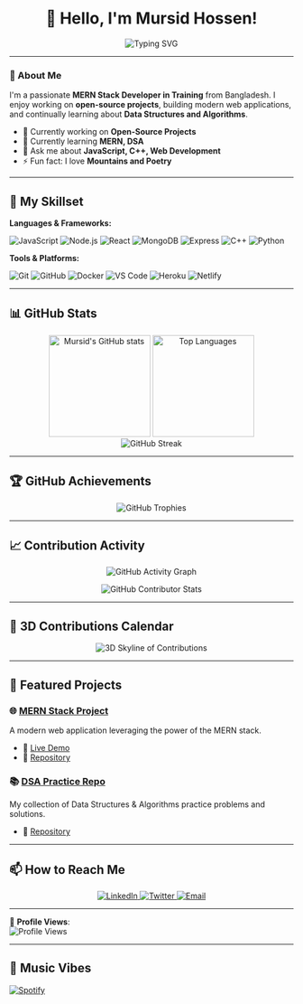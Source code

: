 <h1 align="center">👋 Hello, I'm Mursid Hossen!</h1>

<p align="center">
  <img src="https://readme-typing-svg.herokuapp.com?font=JetBrains+Mono&color=%23FF5733&lines=MERN+Stack+Developer;Open+Source+Contributor;Web+Development+Enthusiast;Learning+Data+Structures+%26+Algorithms" alt="Typing SVG" />
</p>

---

### 🌟 About Me

I'm a passionate **MERN Stack Developer in Training** from Bangladesh. I enjoy working on **open-source projects**, building modern web applications, and continually learning about **Data Structures and Algorithms**.

- 🔭 Currently working on **Open-Source Projects**
- 🌱 Currently learning **MERN, DSA**
- 💬 Ask me about **JavaScript, C++, Web Development**
- ⚡ Fun fact: I love **Mountains and Poetry**

---

## 🚀 My Skillset

**Languages & Frameworks:**

![JavaScript](https://img.shields.io/badge/JavaScript-%23323330?style=flat&logo=javascript&logoColor=%23F7DF1E)
![Node.js](https://img.shields.io/badge/Node.js-339933?style=flat&logo=nodedotjs&logoColor=white)
![React](https://img.shields.io/badge/React-20232A?style=flat&logo=react&logoColor=61DAFB)
![MongoDB](https://img.shields.io/badge/MongoDB-4EA94B?style=flat&logo=mongodb&logoColor=white)
![Express](https://img.shields.io/badge/Express.js-404D59?style=flat)
![C++](https://img.shields.io/badge/C++-blue?style=flat&logo=c%2B%2B&logoColor=white)
![Python](https://img.shields.io/badge/Python-FFD43B?style=flat&logo=python&logoColor=blue)

**Tools & Platforms:**

![Git](https://img.shields.io/badge/Git-%23F05033.svg?style=flat&logo=git&logoColor=white)
![GitHub](https://img.shields.io/badge/GitHub-%23121011.svg?style=flat&logo=github&logoColor=white)
![Docker](https://img.shields.io/badge/Docker-%230db7ed.svg?style=flat&logo=docker&logoColor=white)
![VS Code](https://img.shields.io/badge/Visual_Studio_Code-0078d7?style=flat&logo=visual-studio-code&logoColor=white)
![Heroku](https://img.shields.io/badge/Heroku-%23430098.svg?style=flat&logo=heroku&logoColor=white)
![Netlify](https://img.shields.io/badge/Netlify-%2300C7B7.svg?style=flat&logo=netlify&logoColor=white)

---

## 📊 GitHub Stats

<div align="center">
  <img height="180em" src="https://github-readme-stats.vercel.app/api?username=mursidx&show_icons=true&theme=radical&count_private=true&hide_border=true" alt="Mursid's GitHub stats"/>
  <img height="180em" src="https://github-readme-stats.vercel.app/api/top-langs/?username=mursidx&layout=compact&theme=radical&hide_border=true" alt="Top Languages"/>
</div>

<div align="center">
  <img src="https://github-readme-streak-stats.herokuapp.com?user=mursidx&theme=radical&hide_border=true" alt="GitHub Streak"/>
</div>

---

## 🏆 GitHub Achievements

<p align="center">
  <img src="https://github-profile-trophy.vercel.app/?username=mursidx&theme=radical&no-frame=true&row=1&column=7" alt="GitHub Trophies"/>
</p>

---

## 📈 Contribution Activity

<p align="center">
  <img src="https://github-readme-activity-graph.vercel.app/graph?username=mursidx&theme=radical&hide_border=true" alt="GitHub Activity Graph"/>
</p>

<p align="center">
  <img src="https://github-contributor-stats.vercel.app/api?username=mursidx&limit=5&theme=radical&combine_all_yearly_contributions=true" alt="GitHub Contributor Stats" />
</p>

---

## 🌟 3D Contributions Calendar

<p align="center">
  <img src="https://github.com/mursidx/skyline/blob/main/output/github-skyline.png" alt="3D Skyline of Contributions" />
</p>

---

## 🚀 Featured Projects

### 🌐 [MERN Stack Project](https://github.com/mursidx/project-1)
A modern web application leveraging the power of the MERN stack.

- 🔗 [Live Demo](https://your-live-demo.com)
- 📖 [Repository](https://github.com/mursidx/project-1)

### 📚 [DSA Practice Repo](https://github.com/mursidx/project-2)
My collection of Data Structures & Algorithms practice problems and solutions.

- 📖 [Repository](https://github.com/mursidx/project-2)

---

## 📫 How to Reach Me

<p align="center">
  <a href="https://www.linkedin.com/in/mursidx">
    <img src="https://img.shields.io/badge/LinkedIn-%230077B5.svg?style=for-the-badge&logo=linkedin&logoColor=white" alt="LinkedIn" />
  </a>
  <a href="https://twitter.com/your-twitter">
    <img src="https://img.shields.io/badge/Twitter-%231DA1F2.svg?style=for-the-badge&logo=twitter&logoColor=white" alt="Twitter" />
  </a>
  <a href="mailto:your-email@gmail.com">
    <img src="https://img.shields.io/badge/Gmail-%23D14836.svg?style=for-the-badge&logo=gmail&logoColor=white" alt="Email" />
  </a>
</p>

---

👀 **Profile Views**:  
![Profile Views](https://komarev.com/ghpvc/?username=mursidx&color=blue)

---

## 🎵 Music Vibes

[![Spotify](https://novatorem-ozhan.vercel.app/api/spotify)](https://open.spotify.com/user/spotify_username)
